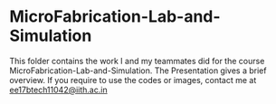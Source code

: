 # MicroFabrication-Lab-and-Simulation

This folder contains the work I and my teammates did for the course MicroFabrication-Lab-and-Simulation.
The Presentation gives a brief overview. If you require to use the codes or images, contact me at ee17btech11042@iith.ac.in
